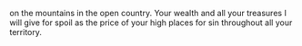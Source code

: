 on the mountains in the open country. Your wealth and all your treasures I will give for spoil as the price of your high places for sin throughout all your territory.
